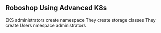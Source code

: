 Roboshop Using Advanced K8s
-----------------------------
EKS administrators create namespace
They create storage classes
They create Users
    nmespace administrators


